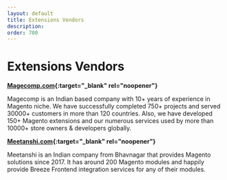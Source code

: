 ```yaml
---
layout: default
title: Extensions Vendors
description: 
order: 700
---
```


# Extensions Vendors


**[Magecomp.com](https://magecomp.com/){:target="_blank" rel="noopener"}**

Magecomp is an Indian based company with 10+ years of experience in Magento niche. 
We have successfully completed 750+ projects and served 30000+ customers in more 
than 120 countries. Also, we have developed 150+ Magento extensions and our 
numerous services used by more than 10000+ store owners & developers globally.

**[Meetanshi.com](https://meetanshi.com/){:target="_blank" rel="noopener"}**

Meetanshi is an Indian company from Bhavnagar that provides Magento solutions
since 2017. It has around 200 Magento modules and happily provide Breeze Frontend
integration services for any of their modules.

